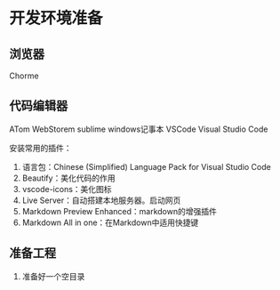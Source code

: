 # 开发环境准备

## 浏览器

Chorme

## 代码编辑器

ATom
WebStorem
sublime
windows记事本
VSCode    Visual Studio Code

安装常用的插件：

1. 语言包：Chinese (Simplified) Language Pack for Visual Studio Code
2. Beautify：美化代码的作用
3. vscode-icons：美化图标
4. Live Server：自动搭建本地服务器。启动网页
5. Markdown Preview Enhanced：markdown的增强插件
6. Markdown All in one：在Markdown中适用快捷键

## 准备工程

1. 准备好一个空目录